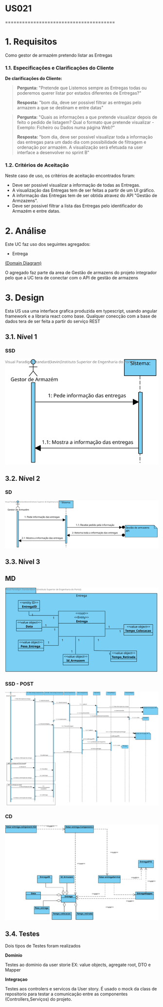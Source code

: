 # US021
=======================================


# 1. Requisitos

Como gestor de armazém pretendo listar as Entregas

### 1.1. Especificações e Clarificações do Cliente  

 **De clarificações do Cliente:**

 >**Pergunta:** "Pretende que Listemos sempre as Entregas todas ou poderemos querer listar por estados diferentes de Entregas?"
>
>**Resposta:** "bom dia, deve ser possivel filtrar as entregas pelo armazem a que se destinam e entre datas"

>**Pergunta:** "Quais as informações a que pretende visualizar depois de feito o pedido de listagem? Qual o formato que pretende visualizar - 
Exemplo: Ficheiro ou Dados numa página Web?"
>
>**Resposta:** "bom dia, deve ser possivel visualizar toda a informação das entregas para um dado dia com possibilidade de filtragem e ordenação por armazém. A visualização será efetuada na user interface a desenvolver no sprint B"

### 1.2. Critérios de Aceitação

Neste caso de uso, os critérios de aceitação encontrados foram:

- Deve ser possivel visualizar a informação de todas as Entregas.
- A visualização das Entregas tem de ser feitas a partir de um UI gráfico.
- A informação das Entregas tem de ser obtida atravez do API "Gestão de Armzazens".
- Deve ser possivel filtrar a lista das Entregas pelo identificador do Armazém e entre datas.

# 2. Análise

Este UC faz uso dos seguintes agregados:
- Entrega

[(Domain Diagram)](../../Modelo_de_Dominio/DM.svg)

O agregado faz parte da area de Gestão de armazens do projeto integrador pelo que a UC tera de conectar com o API de gestão de armazens

# 3. Design

Esta US usa uma interface grafica produzida em typescript, usando angular framework e a libraria react como base.
Qualquer conecção com a base de dados tera de ser feita a partir do serviço REST

## 3.1. Nível 1

### SSD 

![US021 - SSD](US021_SSD_LISTAR_N1_VP_V1.svg)

## 3.2. Nível 2

### SD 

![US021 - SD - N2](US021_SD_LISTAR_N2_VP_V1.svg)

## 3.3. Nível 3

## MD

![US021 - MD](US021_MD_N3_V1.svg)

### SSD - POST

![US021 - CD](US021_SD_LISTAR_N3_VP_V1.svg)

### CD

![US021 - CD](US021_CD_N3_V1.svg)

## 3.4. Testes 

Dois tipos de Testes foram realizados

**Dominio**

Testes ao dominio da user storie EX: value objects, agregate root, DTO e Mapper

**Integraçao**

Testes aos controlers e servicos da User story.
É usado o mock da class de repositorio para testar a comunicação entre as componentes (Controllers,Serviços) do projeto.



